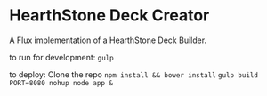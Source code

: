 HearthStone Deck Creator
=========================

A Flux implementation of a HearthStone Deck Builder.  

to run for development:
`gulp`  

to deploy:
Clone the repo
`npm install && bower install`
`gulp build`
`PORT=8080 nohup node app &`
